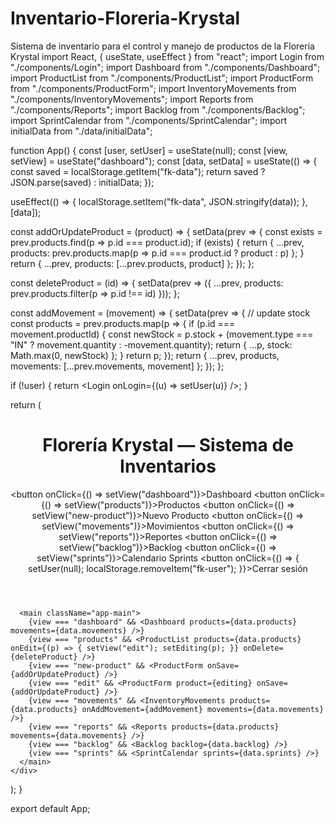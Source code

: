 # Inventario-Floreria-Krystal
Sistema de inventario para el control y manejo de productos de la Floreria Krystal
import React, { useState, useEffect } from "react";
import Login from "./components/Login";
import Dashboard from "./components/Dashboard";
import ProductList from "./components/ProductList";
import ProductForm from "./components/ProductForm";
import InventoryMovements from "./components/InventoryMovements";
import Reports from "./components/Reports";
import Backlog from "./components/Backlog";
import SprintCalendar from "./components/SprintCalendar";
import initialData from "./data/initialData";

function App() {
  const [user, setUser] = useState(null);
  const [view, setView] = useState("dashboard");
  const [data, setData] = useState(() => {
    const saved = localStorage.getItem("fk-data");
    return saved ? JSON.parse(saved) : initialData;
  });

  useEffect(() => {
    localStorage.setItem("fk-data", JSON.stringify(data));
  }, [data]);

  const addOrUpdateProduct = (product) => {
    setData(prev => {
      const exists = prev.products.find(p => p.id === product.id);
      if (exists) {
        return { ...prev, products: prev.products.map(p => p.id === product.id ? product : p) };
      }
      return { ...prev, products: [...prev.products, product] };
    });
  };

  const deleteProduct = (id) => {
    setData(prev => ({ ...prev, products: prev.products.filter(p => p.id !== id) }));
  };

  const addMovement = (movement) => {
    setData(prev => {
      // update stock
      const products = prev.products.map(p => {
        if (p.id === movement.productId) {
          const newStock = p.stock + (movement.type === "IN" ? movement.quantity : -movement.quantity);
          return { ...p, stock: Math.max(0, newStock) };
        }
        return p;
      });
      return { ...prev, products, movements: [...prev.movements, movement] };
    });
  };

  if (!user) {
    return <Login onLogin={(u) => setUser(u)} />;
  }

  return (
    <div className="app">
      <header className="app-header">
        <h1>Florería Krystal — Sistema de Inventarios</h1>
        <div className="nav">
          <button onClick={() => setView("dashboard")}>Dashboard</button>
          <button onClick={() => setView("products")}>Productos</button>
          <button onClick={() => setView("new-product")}>Nuevo Producto</button>
          <button onClick={() => setView("movements")}>Movimientos</button>
          <button onClick={() => setView("reports")}>Reportes</button>
          <button onClick={() => setView("backlog")}>Backlog</button>
          <button onClick={() => setView("sprints")}>Calendario Sprints</button>
          <button onClick={() => { setUser(null); localStorage.removeItem("fk-user"); }}>Cerrar sesión</button>
        </div>
      </header>

      <main className="app-main">
        {view === "dashboard" && <Dashboard products={data.products} movements={data.movements} />}
        {view === "products" && <ProductList products={data.products} onEdit={(p) => { setView("edit"); setEditing(p); }} onDelete={deleteProduct} />}
        {view === "new-product" && <ProductForm onSave={addOrUpdateProduct} />}
        {view === "edit" && <ProductForm product={editing} onSave={addOrUpdateProduct} />}
        {view === "movements" && <InventoryMovements products={data.products} onAddMovement={addMovement} movements={data.movements} />}
        {view === "reports" && <Reports products={data.products} movements={data.movements} />}
        {view === "backlog" && <Backlog backlog={data.backlog} />}
        {view === "sprints" && <SprintCalendar sprints={data.sprints} />}
      </main>
    </div>
  );
}

export default App;

